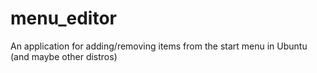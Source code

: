 # menu_editor
An application for adding/removing items from the start menu in Ubuntu (and maybe other distros)
